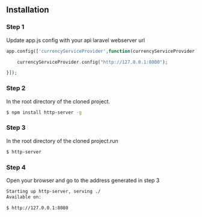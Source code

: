 ## Installation

### Step 1
Update app.js config with your api laravel  webserver url
```php
app.config(['currencyServiceProvider',function(currencyServiceProvider){

    currencyServiceProvider.config("http://127.0.0.1:8000");

}]);

```


### Step 2
In the root directory of the cloned project.

```bash
$ npm install http-server -g
```

### Step 3
In the root directory of the cloned project.run

```bash
$ http-server
```

### Step 4
Open your browser and go to the address generated in step 3
```bash
Starting up http-server, serving ./
Available on:

$ http://127.0.0.1:8080

```